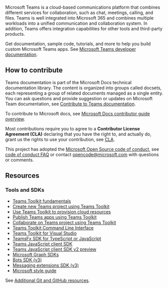 Microsoft Teams is a cloud-based communications platform that combines different services for collaboration, such as chat, meetings, calling, and files. Teams is well integrated into Microsoft 365 and combines multiple workloads into a unified communication and collaboration system. In addition, Teams offers integration capabilities for other tools and third-party products.

Get documentation, sample code, tutorials, and more to help you build custom Microsoft Teams apps. See [Microsoft Teams developer documentation](https://docs.microsoft.com/en-us/microsoftteams/platform/mstdd-landing/).

## How to contribute 

Teams documentation is part of the Microsoft Docs technical documentation library. The content is organized into groups called docsets, each representing a group of related documents managed as a single entity. You can ask questions and provide suggestion or updates on Microsoft Team documentation, see [Contribute to Teams documentation](https://docs.microsoft.com/en-us/microsoftteams/platform/resources/teams-contributor-reference/).

To contribute to Microsoft docs, see [Microsoft Docs contributor guide overview](https://docs.microsoft.com/en-us/contribute/).

Most contributions require you to agree to a **Contributor License Agreement (CLA)** declaring that you have the right to, and actually do, grant us the rights to use your contribution, see [CLA](https://cla.microsoft.com/).

This project has adopted the [Microsoft Open Source code of conduct](https://opensource.microsoft.com/codeofconduct/), see [code of conduct FAQ](https://opensource.microsoft.com/codeofconduct/faq/) or contact [opencode@microsoft.com](mailto:opencode@microsoft.com) with questions or comments.

## Resources

### Tools and SDKs

* [Teams Toolkit fundamentals](https://docs.microsoft.com/en-us/microsoftteams/platform/toolkit/teams-toolkit-fundamentals/)
* [Create new Teams project using Teams Toolkit](https://docs.microsoft.com/en-us/microsoftteams/platform/toolkit/create-new-project/)
* [Use Teams Toolkit to provision cloud resources](https://docs.microsoft.com/en-us/microsoftteams/platform/toolkit/provision/)
* [Publish Teams apps using Teams Toolkit](https://docs.microsoft.com/en-us/microsoftteams/platform/toolkit/publish/)
* [Collaborate on Teams project using Teams Toolkit](https://docs.microsoft.com/en-us/microsoftteams/platform/toolkit/teamsfx-collaboration/)
* [Teams Toolkit Command Line Interface](https://docs.microsoft.com/en-us/microsoftteams/platform/toolkit/teamsfx-cli/)
* [Teams Toolkit for Visual Studio](https://docs.microsoft.com/en-us/microsoftteams/platform/toolkit/visual-studio-overview/)
* [TeamsFx SDK for TypeScript or JavaScript](https://docs.microsoft.com/en-us/microsoftteams/platform/toolkit/teamsfx-sdk/)
* [Teams JavaScript client SDK](https://docs.microsoft.com/en-us/microsoftteams/platform/tabs/how-to/using-teams-client-sdk/)
* [Teams JavaScript client SDK v2 preview](https://docs.microsoft.com/en-us/microsoftteams/platform/m365-apps/using-teams-client-sdk-preview?tabs=manifest-teams-toolkit%2Cjavascript/)
* [Microsoft Graph SDKs](https://docs.microsoft.com/en-us/graph/sdks/sdks-overview/)
* [Bots SDK (v3)](https://docs.microsoft.com/en-us/microsoftteams/platform/resources/bot-v3/bots-overview/)
* [Messaging extensions SDK (v3)](https://docs.microsoft.com/en-us/microsoftteams/platform/resources/messaging-extension-v3/messaging-extensions-overview/)
* [Microsoft style guide](https://docs.microsoft.com/en-us/style-guide/welcome/)

See [Additional Git and GitHub resources](https://docs.microsoft.com/en-us/contribute/additional-resources).

